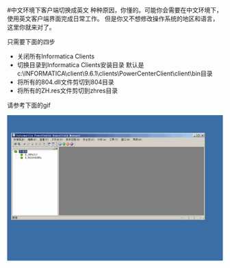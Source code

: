 #中文环境下客户端切换成英文
种种原因，你懂的。可能你会需要在中文环境下，使用英文客户端界面完成日常工作。
但是你又不想修改操作系统的地区和语言，这里你就来对了。

只需要下面的四步
* 关闭所有Informatica Clients
* 切换目录到Informatica Clients安装目录
  默认是c:\INFORMATICA\client\9.6.1\clients\PowerCenterClient\client\bin目录
* 将所有的804.dll文件剪切到804目录
* 将所有的ZH.res文件剪切到zhres目录

请参考下面的gif

![中文环境客户端切换成英文](clientsInEnglishgif.gif)

